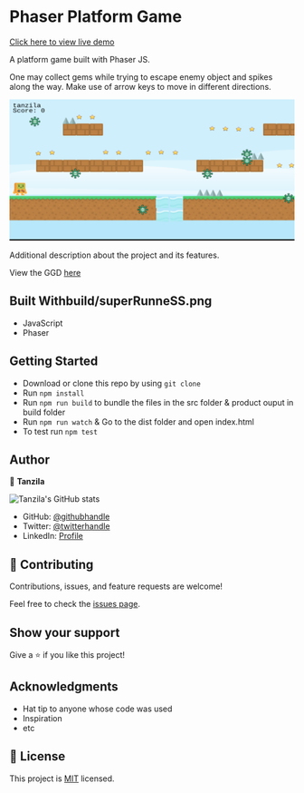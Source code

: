 # Phaser Platform Game

[Click here to view live demo](https://tanzila-abedin.github.io/super-runner/)

A platform game built with Phaser JS.

One may collect gems while trying to escape enemy object and spikes along the way. Make use of arrow keys to move in different directions.

![screenshot](./src/assets/superRunneSS.png)

Additional description about the project and its features.

View the GGD [here](GDD.md)

## Built Withbuild/superRunneSS.png

- JavaScript
- Phaser

## Getting Started

- Download or clone this repo by using `git clone `
- Run `npm install`
- Run `npm run build` to bundle the files in the src folder & product ouput in build folder
- Run `npm run watch` & Go to the dist folder and open index.html
- To test run `npm test`

## Author

👤 **Tanzila**

![Tanzila's GitHub stats](https://github-readme-stats.vercel.app/api?username=tanzila-abedin&count_private=true&theme=dark&show_icons=true)

- GitHub: [@githubhandle](https://github.com/tanzila-abedin)
- Twitter: [@twitterhandle](https://twitter.com/TanzilaAbedin)
- LinkedIn: [Profile](https://www.linkedin.com/in/tanzila-abedin-331440b2/)

## 🤝 Contributing

Contributions, issues, and feature requests are welcome!

Feel free to check the [issues page](../../issues/).

## Show your support

Give a ⭐️ if you like this project!

## Acknowledgments

- Hat tip to anyone whose code was used
- Inspiration
- etc

## 📝 License

This project is [MIT](LICENSE) licensed.
